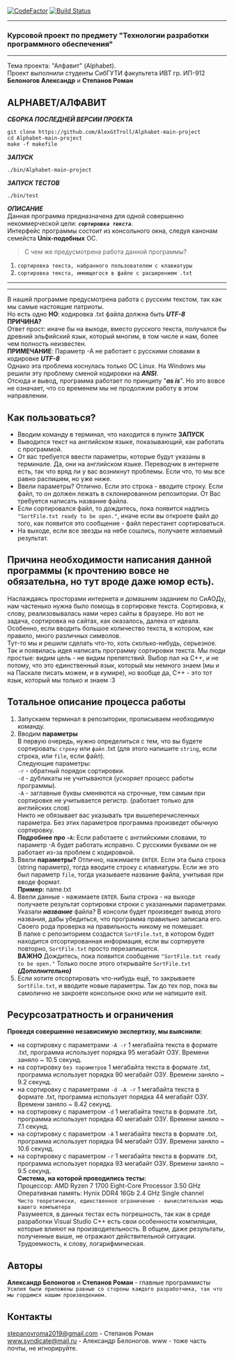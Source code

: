 [![CodeFactor](https://www.codefactor.io/repository/github/alexgttroll/alphabet-main-project/badge)](https://www.codefactor.io/repository/github/alexgttroll/alphabet-main-project) [![Build Status](https://travis-ci.org/AlexGtTroll/Alphabet-main-project.svg?branch=master)](https://travis-ci.org/AlexGtTroll/Alphabet-main-project)

---
 ### Курсовой проект по предмету "Технологии разработки программного обеспечения" 
---
 Тема проекта: "Алфавит" (Alphabet).  
 Проект выполнили студенты СибГУТИ факультета ИВТ гр. ИП-912  
 **Белоногов Александр** и **Степанов Роман**


ALPHABET/АЛФАВИТ
---
*****СБОРКА ПОСЛЕДНЕЙ ВЕРСИИ ПРОЕКТА*****
```
git clone https://github.com/AlexGtTroll/Alphabet-main-project
cd Alphabet-main-project
make -f makefile
```
*****ЗАПУСК*****
```
./bin/Alphabet-main-project
```
*****ЗАПУСК ТЕСТОВ*****
```
./bin/test
```
*****ОПИСАНИЕ*****  
Данная программа предназначена для одной совершенно некоммерческой цели: ***`сортировка текста`***.  
Интерфейс программы состоит из консольного окна, следуя канонам семейста **Unix-подобных** ОС. 
>С чем же предусмотрена работа данной программы?  
1. `сортировка текста, набранного пользователем с клавиатуры`  
2. `сортировка текста, имеющегося в файле с расширением .txt`  
---
****  
В нашей программе предусмотрена работа с русским текстом, так как мы самые настоящие патриоты.  
Но есть одно **НО**: кодировка .txt файла должна быть *****UTF-8*****  
**ПРИЧИНА?**  
Ответ прост: иначе бы на выходе, вместо русского текста, получался бы древний эльфийский язык,
который многим, в том числе и нам, более чем полность неизвестен.  
**ПРИМЕЧАНИЕ**: Параметр -А не работает с русскими словами в кодировке *****UTF-8*****  
Однако эта проблема коснулась только ОС Linux. На Windows мы решили эту проблему сменой кодировки на *****ANSI*****.  
Отсюда и вывод, программа работает по принципу "***as is***". Но это вовсе не означает, что со временем мы не продолжим работу в этом направлении.

Как пользоваться?
---
* Вводим команду в терминал, что находится в пункте **ЗАПУСК**
* Выводится текст на английском языке, показывающий, как работать с программой.
* От вас требуется ввести параметры, которые будут указаны в терминале. Да, они на английском языке. Переводчик в интернете есть, так что вряд ли у вас возникнут проблемы. Если что, то мы все равно распишем, но уже ниже.
* Ввели параметры? Отлично. Если это строка - вводите строку. Если файл, то он должен лежать в склонированном репозитории. От Вас требуется написать название файла.
* Если сортировался файл, то дождитесь, пока появится надпись `"SortFile.txt ready to be open."`, иначе если вы откроете файл до того, как появится это сообщение - файл перестанет сортироваться.  
* На выходе, если все звезды на небе сошлись, получаете желаемый результат.

Причина необходимости написания данной программы (к прочтению вовсе не обязательна, но тут вроде даже юмор есть).
---
Наслаждаясь просторами интернета и домашним заданием по СиАОДу, нам частенько нужна было помощь в сортировке текста. Сортировка, к слову, реализовывалась нами через сайты в браузере. Но вот не задача, сортировка на сайтах, как оказалось, далека от идеала. Особенно, если вводить большое количество текста, в котором, как правило, много различных символов.  
Тут-то мы и решили сделать что-то, хоть сколько-нибудь, серьезное. Так и появилась идея написать программу сортировки текста. Мы люди простые: видим цель - не видим препятствий. Выбор пал на C++, и не потому, что это единственный язык, который мы немного знаем (мы и на Паскале писать можем, и в кумире), но вообще да, C++ - это тот язык, который мы только и знаем :3  

Тотальное описание процесса работы
---
1. Запускаем терминал в репозитории, прописываем необходимую команду.  
2. Вводим **параметры**  
В первую очередь, нужно определиться с тем, что вы будете сортировать: `строку` или `файл` .txt (для этого напишите `string`, если строка, или `file`, если файл).    
Следующие параметры:  
`-r` - обратный порядок сортировки.  
`-d` - дубликаты не учитываются (ускоряет процесс работы программы).  
`-A` - заглавные буквы сменяются на строчные, тем самым при сортировке не учитывается регистр. (работает только для английских слов)     
Никто не обязывает вас указывать три вышеперечисленных параметра. Без этих параметров программа произведет обычную сортировку.  
**Подробнее про `-A`:** Если работаете с английскими словами, то параметр -А будет работать исправно. С русскими буквами он не работает из-за проблем с кодировкой.  
4. Ввели **параметры?** Отлично, нажимаете `ENTER`. Если эта была строка (string параметр), тогда вводите строку с клавиатуры. Если же это был параметр `file`, тогда указываете название файла, учитывая при вводе формат.   
**Пример:** name.txt   
5. Ввели данные - нажимаете `ENTER`. Была строка - на выходе получаете результат сортировки строки с указанными параметрами.  
Указали ***название*** файла? В консоли будет произведет вывод этого названия, дабы убедиться, что программа правильно записала его. Своего рода проверка на правильность никому не помешает.  
В папке с репозиторием создастся `SortFile.txt`, в котором будет находится отсортированная информация, если вы сортируете повторно, `SortFile.txt` просто перезапишется.  
**ВАЖНО** Дождитесь, пока появится сообщение `"SortFile.txt ready to be open."` Только после этого открывайте `SortFile.txt`  
*****(Дополнительно)*****  
6. Если хотите отсортировать что-нибудь ещё, то закрываете `SortFile.txt`, и вводите новые параметры. Так до тех пор, пока вы самолично не закроете консольное окно или не напишите exit.   

Ресурсозатратность и ограничения
---
**Проведя совершенно независимую экспертизу, мы выяснили:**   
* на сортировку с параметрами `-A -r` 1 мегабайта текста в формате .txt, программа использует порядка 95 мегабайт ОЗУ. Времени заняло ~ 10.5 секунд.  
* на сортировку `без параметров` 1 мегабайта текста в формате .txt, программа использует порядка 90 мегабайт ОЗУ. Времени заняло ~ 9.2 секунд.  
* на сортировку с параметрами `-d -A -r` 1 мегабайта текста в формате .txt, программа использует порядка 44 мегабайт ОЗУ. Времени заняло ~ 8.42 секунд.  
* на сортировку с параметром `-d` 1 мегабайта текста в формате .txt, программа использует порядка 40 мегабайт ОЗУ. Времени заняло ~ 7.1 секунд.  
* на сортировку с параметром `-A` 1 мегабайта текста в формате .txt, программа использует порядка 94 мегабайт ОЗУ. Времени заняло ~ 10.6 секунд.  
* на сортировку с параметром `-r` 1 мегабайта текста в формате .txt, программа использует порядка 93 мегабайт ОЗУ. Времени заняло ~ 9.5 секунд.  
**Система, на которой проводились тесты:**      
Процессор: AMD Ryzen 7 1700 Eight-Core Processor 3.50 GHz  
Оперативная память: Hynix DDR4 16Gb 2.4 GHz Single channel  
`Чисто теоретически, единственное ограничение - вычислительная мощь вашего компьютера`  
Разумеется, в данных тестах есть погрешность, так как в среде разработки Visual Studio C++ есть свои особенности компиляции, которые влияют на производительность. В общем, даже результаты, полученные выше, не отражают действительной ситуации. Трудоемкость, к слову, логарифмическая.  

**Авторы**
---
**Александр Белоногов** и **Степанов Роман** - главные программисты  
`Усилия были приложены равные со стороны каждого разработчика, так что мы гордимся нашим произведением.`  

Контакты
---
stepanovroma2019@gmail.com - Степанов Роман  
www.syndicate@mail.ru - Александр Белоногов. www - тоже часть почты, не игнорируйте.
